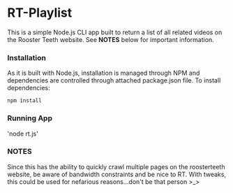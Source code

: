 # RT-Playlist
This is a simple Node.js CLI app built to return a list of all related videos on the Rooster Teeth website.  See **NOTES** below for important information.

### Installation
As it is built with Node.js, installation is managed through NPM and dependencies are controlled through attached package.json file.  To install dependencies:

`npm install `


### Running App

'node rt.js'


### NOTES
Since this has the ability to quickly crawl multiple pages on the roosterteeth website, be aware of bandwidth constraints and be nice to RT.  With tweaks, this could be used for nefarious reasons...don't be that person >_>
